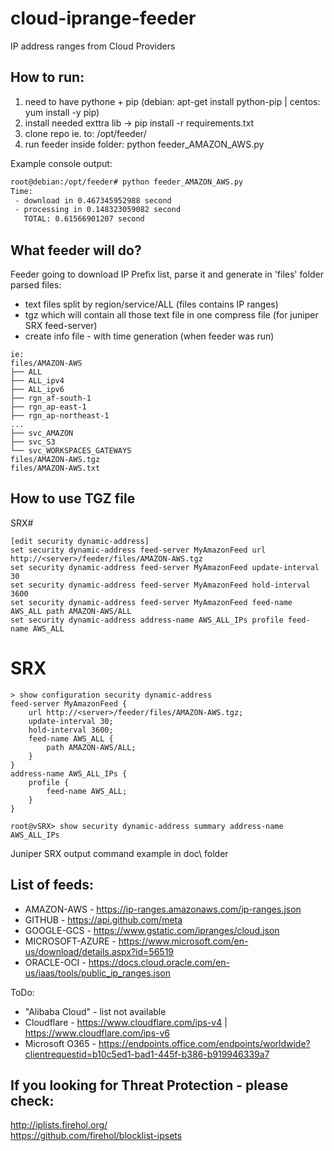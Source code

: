 # cloud-iprange-feeder
IP address ranges from Cloud Providers

## How to run:
1) need to have pythone + pip (debian: apt-get install python-pip | centos: yum install -y pip)
2) install needed exttra lib -> pip install -r requirements.txt
3) clone repo ie. to: /opt/feeder/
4) run feeder inside folder: python feeder_AMAZON_AWS.py

Example console output:
```bash
root@debian:/opt/feeder# python feeder_AMAZON_AWS.py
Time:
 - download in 0.467345952988 second
 - processing in 0.148323059082 second
   TOTAL: 0.61566901207 second
```

## What feeder will do?
Feeder going to download IP Prefix list, parse it and generate in 'files' folder parsed files:
- text files split by region/service/ALL (files contains IP ranges)
- tgz which will contain all those text file in one compress file (for juniper SRX feed-server)
- create info file - with time generation (when feeder was run)

```
ie:
files/AMAZON-AWS
├── ALL
├── ALL_ipv4
├── ALL_ipv6
├── rgn_af-south-1
├── rgn_ap-east-1
├── rgn_ap-northeast-1
...
├── svc_AMAZON
├── svc_S3
└── svc_WORKSPACES_GATEWAYS
files/AMAZON-AWS.tgz
files/AMAZON-AWS.txt
```

## How to use TGZ file
SRX#
```
[edit security dynamic-address]
set security dynamic-address feed-server MyAmazonFeed url http://<server>/feeder/files/AMAZON-AWS.tgz
set security dynamic-address feed-server MyAmazonFeed update-interval 30
set security dynamic-address feed-server MyAmazonFeed hold-interval 3600
set security dynamic-address feed-server MyAmazonFeed feed-name AWS_ALL path AMAZON-AWS/ALL
set security dynamic-address address-name AWS_ALL_IPs profile feed-name AWS_ALL
```

# SRX
```
> show configuration security dynamic-address 
feed-server MyAmazonFeed {
    url http://<server>/feeder/files/AMAZON-AWS.tgz;
    update-interval 30;
    hold-interval 3600;
    feed-name AWS_ALL {
        path AMAZON-AWS/ALL;
    }
}
address-name AWS_ALL_IPs {
    profile {
        feed-name AWS_ALL;
    }
}
```
```
root@vSRX> show security dynamic-address summary address-name AWS_ALL_IPs
```
Juniper SRX output command example in doc\ folder

## List of feeds:
- AMAZON-AWS - https://ip-ranges.amazonaws.com/ip-ranges.json
- GITHUB - https://api.github.com/meta
- GOOGLE-GCS - https://www.gstatic.com/ipranges/cloud.json
- MICROSOFT-AZURE - https://www.microsoft.com/en-us/download/details.aspx?id=56519
- ORACLE-OCI - https://docs.cloud.oracle.com/en-us/iaas/tools/public_ip_ranges.json

ToDo:
- "Alibaba Cloud" - list not available
- Cloudflare - https://www.cloudflare.com/ips-v4 | https://www.cloudflare.com/ips-v6
- Microsoft O365 - https://endpoints.office.com/endpoints/worldwide?clientrequestid=b10c5ed1-bad1-445f-b386-b919946339a7

## If you looking for Threat Protection - please check:
http://iplists.firehol.org/<br>
https://github.com/firehol/blocklist-ipsets
